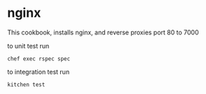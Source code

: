# nginx

This cookbook, installs nginx, and reverse proxies port 80 to 7000

to unit test run
```
chef exec rspec spec
```

to integration test run
```
kitchen test
```
